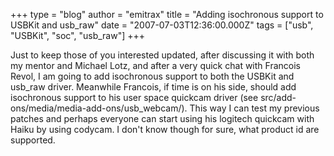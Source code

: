 +++
type = "blog"
author = "emitrax"
title = "Adding isochronous support to USBKit and usb_raw"
date = "2007-07-03T12:36:00.000Z"
tags = ["usb", "USBKit", "soc", "usb_raw"]
+++

Just to keep those of you interested updated, after discussing it with both my mentor and Michael Lotz, and after a very quick chat with Francois Revol, I am going to add isochronous support to both the USBKit and usb_raw driver. Meanwhile Francois, if time is on his side, should add isochronous support to his user space quickcam driver (see src/add-ons/media/media-add-ons/usb_webcam/). This way I can test my previous patches and perhaps everyone can start using his logitech quickcam with Haiku by using codycam. I don't know though for sure, what product id are supported.